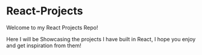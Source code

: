 # React-Projects

Welcome to my React Projects Repo!

Here I will be Showcasing the projects I have built in React, I hope you enjoy and get inspiration from them!
